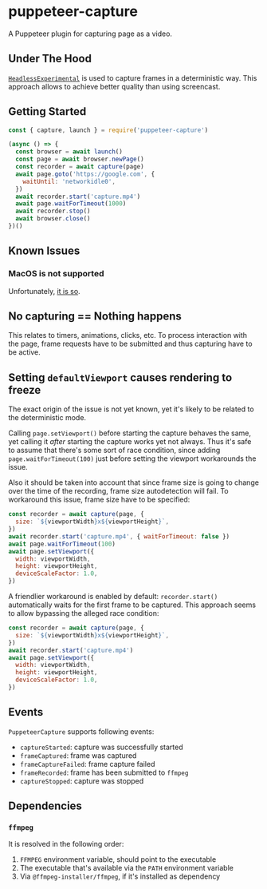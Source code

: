 # puppeteer-capture

A Puppeteer plugin for capturing page as a video.

## Under The Hood

[`HeadlessExperimental`](https://chromedevtools.github.io/devtools-protocol/tot/HeadlessExperimental/) is used to capture frames in a deterministic way. This approach allows to achieve better quality than using screencast.

## Getting Started

```js
const { capture, launch } = require('puppeteer-capture')

(async () => {
  const browser = await launch()
  const page = await browser.newPage()
  const recorder = await capture(page)
  await page.goto('https://google.com', {
    waitUntil: 'networkidle0',
  })
  await recorder.start('capture.mp4')
  await page.waitForTimeout(1000)
  await recorder.stop()
  await browser.close()
})()
```

## Known Issues

### MacOS is not supported

Unfortunately, [it is so](https://source.chromium.org/chromium/chromium/src/+/main:headless/lib/browser/protocol/target_handler.cc;drc=5811aa08e60ba5ac7622f029163213cfbdb682f7;l=32).

## No capturing == Nothing happens

This relates to timers, animations, clicks, etc. To process interaction with the page, frame requests have to be submitted and thus capturing have to be active.

## Setting `defaultViewport` causes rendering to freeze

The exact origin of the issue is not yet known, yet it's likely to be related to the deterministic mode.

Calling `page.setViewport()` before starting the capture behaves the same, yet calling it _after_ starting the capture works yet not always. Thus it's safe to assume that there's some sort of race condition, since adding `page.waitForTimeout(100)` just before setting the viewport workarounds the issue.

Also it should be taken into account that since frame size is going to change over the time of the recording, frame size autodetection will fail. To workaround this issue, frame size have to be specified:
```js
const recorder = await capture(page, {
  size: `${viewportWidth}x${viewportHeight}`,
})
await recorder.start('capture.mp4', { waitForTimeout: false })
await page.waitForTimeout(100)
await page.setViewport({
  width: viewportWidth,
  height: viewportHeight,
  deviceScaleFactor: 1.0,
})
```

A friendlier workaround is enabled by default: `recorder.start()` automatically waits for the first frame to be captured.
This approach seems to allow bypassing the alleged race condition:

```js
const recorder = await capture(page, {
  size: `${viewportWidth}x${viewportHeight}`,
})
await recorder.start('capture.mp4')
await page.setViewport({
  width: viewportWidth,
  height: viewportHeight,
  deviceScaleFactor: 1.0,
})
```

## Events

`PuppeteerCapture` supports following events:

 - `captureStarted`: capture was successfully started
 - `frameCaptured`: frame was captured
 - `frameCaptureFailed`: frame capture failed
 - `frameRecorded`: frame has been submitted to `ffmpeg`
 - `captureStopped`: capture was stopped

## Dependencies

### `ffmpeg`

It is resolved in the following order:

1. `FFMPEG` environment variable, should point to the executable
2. The executable that's available via the `PATH` environment variable
3. Via `@ffmpeg-installer/ffmpeg`, if it's installed as dependency
